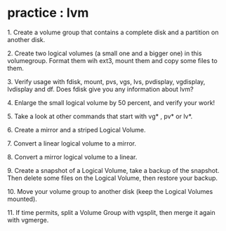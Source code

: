 # practice : lvm

1\. Create a volume group that contains a complete disk and a partition
on another disk.

2\. Create two logical volumes (a small one and a bigger one) in this
volumegroup. Format them wih ext3, mount them and copy some files to
them.

3\. Verify usage with fdisk, mount, pvs, vgs, lvs, pvdisplay, vgdisplay,
lvdisplay and df. Does fdisk give you any information about lvm?

4\. Enlarge the small logical volume by 50 percent, and verify your
work!

5\. Take a look at other commands that start with vg\* , pv\* or lv\*.

6\. Create a mirror and a striped Logical Volume.

7\. Convert a linear logical volume to a mirror.

8\. Convert a mirror logical volume to a linear.

9\. Create a snapshot of a Logical Volume, take a backup of the
snapshot. Then delete some files on the Logical Volume, then restore
your backup.

10\. Move your volume group to another disk (keep the Logical Volumes
mounted).

11\. If time permits, split a Volume Group with vgsplit, then merge it
again with vgmerge.
